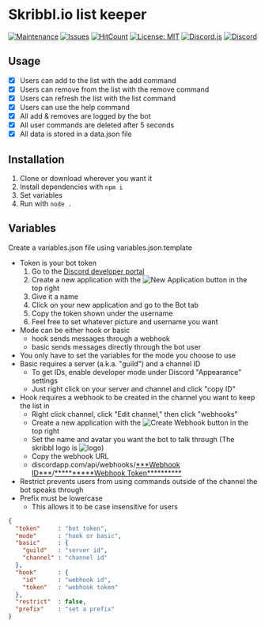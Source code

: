 # Skribbl.io list keeper
[![Maintenance](https://img.shields.io/badge/Maintained%3F-yes-green.svg?style=flat-square)](https://github.com/Gianni-Ingurgio/Skribbl.io-Keeper/graphs/commit-activity) [![Issues](https://img.shields.io/github/issues/Gianni-Ingurgio/Skribbl.io-Keeper?style=flat-square)](https://github.com/Gianni-Ingurgio/Skribbl.io-Keeper/issues) [![HitCount](http://hits.dwyl.com/Gianni-Ingurgio/Skribbl.io-Keeper.svg)](http://hits.dwyl.com/Gianni-Ingurgio/Skribbl.io-Keeper) [![License: MIT](https://img.shields.io/badge/License-MIT-A31F34.svg?style=flat-square)](./LICENSE.md) [![Discord.js](https://img.shields.io/badge/-Discord.js-7289da?logo=discord&logoColor=white&style=flat-square)](https://discord.js.org/) [![Discord](https://discordapp.com/api/guilds/686681540062740490/widget.png)](https://discord.gg/mHZ3Txf)

## Usage
- [x] Users can add to the list with the add command
- [x] Users can remove from the list with the remove command
- [x] Users can refresh the list with the list command
- [x] Users can use the help command
- [x] All add & removes are logged by the bot
- [x] All user commands are deleted after 5 seconds
- [x] All data is stored in a data.json file

## Installation
1. Clone or download wherever you want it
2. Install dependencies with `npm i`
3. Set variables
4. Run with `node .`

## Variables
Create a variables.json file using variables.json.template
- Token is your bot token
  1. Go to the [Discord developer portal](https://discord.com/developers/applications)
  2. Create a new application with the ![New Application](https://img.shields.io/badge/-New%20Application-7289da) button in the top right
  3. Give it a name
  4. Click on your new application and go to the Bot tab
  5. Copy the token shown under the username
  6. Feel free to set whatever picture and username you want
- Mode can be either hook or basic
  - hook sends messages through a webhook
  - basic sends messages directly through the bot user
- You only have to set the variables for the mode you choose to use
- Basic requires a server (a.k.a. "guild") and a channel ID
  - To get IDs, enable developer mode under Discord "Appearance" settings
  - Just right click on your server and channel and click "copy ID"
- Hook requires a webhook to be created in the channel you want to keep the list in
  - Right click channel, click "Edit channel," then click "webhooks"
  - Create a new application with the ![Create Webhook](https://img.shields.io/badge/-Create%20Webhook-7289da) button in the top right
  - Set the name and avatar you want the bot to talk through (The skribbl logo is ![logo](https://skribbl.io/res/favicon.png))
  - Copy the webhook URL
  - discordapp.com/api/webhooks/<u>\*\*\*Webhook ID\*\*\*</u>/<u>\*\*\*\*\*\*\*\*\*\*Webhook Token\*\*\*\*\*\*\*\*\*\*</u>
- Restrict prevents users from using commands outside of the channel the bot speaks through
- Prefix must be lowercase
  - This allows it to be case insensitive for users

```json
{
  "token"     : "bot token",
  "mode"      : "hook or basic",
  "basic"     : {
    "guild"   : "server id",
    "channel" : "channel id"
  },
  "hook"      : {
    "id"      : "webhook id",
    "token"   : "webhook token"
  },
  "restrict"  : false,
  "prefix"    : "set a prefix"
}
```
